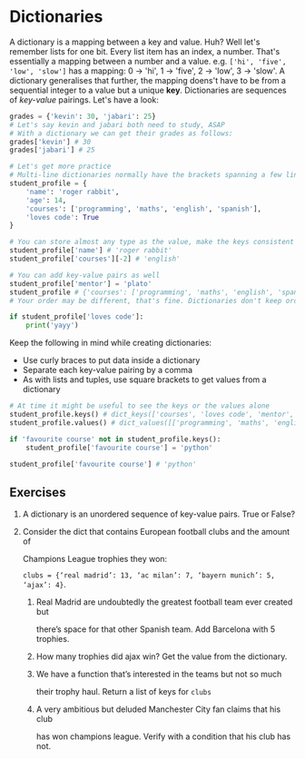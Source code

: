 # Dictionaries

A dictionary is a mapping between a key and value. Huh? Well let's remember lists for one bit. Every list item has an index, a number. That's essentially a mapping between a number and a value. e.g. `['hi', 'five', 'low', 'slow']` has a mapping: 0 -&gt; 'hi', 1 -&gt; 'five', 2 -&gt; 'low', 3 -&gt; 'slow'. A dictionary generalises that further, the mapping doens't have to be from a sequential integer to a value but a unique **key**. Dictionaries are sequences of _key-value_ pairings. Let's have a look:

```python
grades = {'kevin': 30, 'jabari': 25}
# Let's say kevin and jabari both need to study, ASAP
# With a dictionary we can get their grades as follows:
grades['kevin'] # 30
grades['jabari'] # 25

# Let's get more practice
# Multi-line dictionaries normally have the brackets spanning a few lines
student_profile = {
    'name': 'roger rabbit',
    'age': 14,
    'courses': ['programming', 'maths', 'english', 'spanish'],
    'loves code': True
}

# You can store almost any type as the value, make the keys consistent
student_profile['name'] # 'roger rabbit'
student_profile['courses'][-2] # 'english'

# You can add key-value pairs as well
student_profile['mentor'] = 'plato'
student_profile # {'courses': ['programming', 'maths', 'english', 'spanish'], 'loves code': True, 'mentor': 'plato', 'name': 'roger rabbit', 'age': 14}
# Your order may be different, that's fine. Dictionaries don't keep order

if student_profile['loves code']:
    print('yayy')
```

Keep the following in mind while creating dictionaries:

* Use curly braces to put data inside a dictionary
* Separate each key-value pairing by a comma
* As with lists and tuples, use square brackets to get values from a dictionary

```python
# At time it might be useful to see the keys or the values alone
student_profile.keys() # dict_keys(['courses', 'loves code', 'mentor', 'name', 'age'])
student_profile.values() # dict_values([['programming', 'maths', 'english', 'spanish'], True, 'plato', 'roger rabbit', 14])

if 'favourite course' not in student_profile.keys():
    student_profile['favourite course'] = 'python'

student_profile['favourite course'] # 'python'
```

## Exercises

1. A dictionary is an unordered sequence of key-value pairs. True or False?
2. Consider the dict that contains European football clubs and the amount of

   Champions League trophies they won:

   `clubs = {‘real madrid’: 13, ‘ac milan’: 7, ‘bayern munich’: 5, ‘ajax’: 4}`.

   1. Real Madrid are undoubtedly the greatest football team ever created but

      there’s space for that other Spanish team. Add Barcelona with 5 trophies.

   2. How many trophies did ajax win? Get the value from the dictionary.
   3. We have a function that’s interested in the teams but not so much

      their trophy haul. Return a list of keys for `clubs`

   4. A very ambitious but deluded Manchester City fan claims that his club

      has won champions league. Verify with a condition that his club has not.

